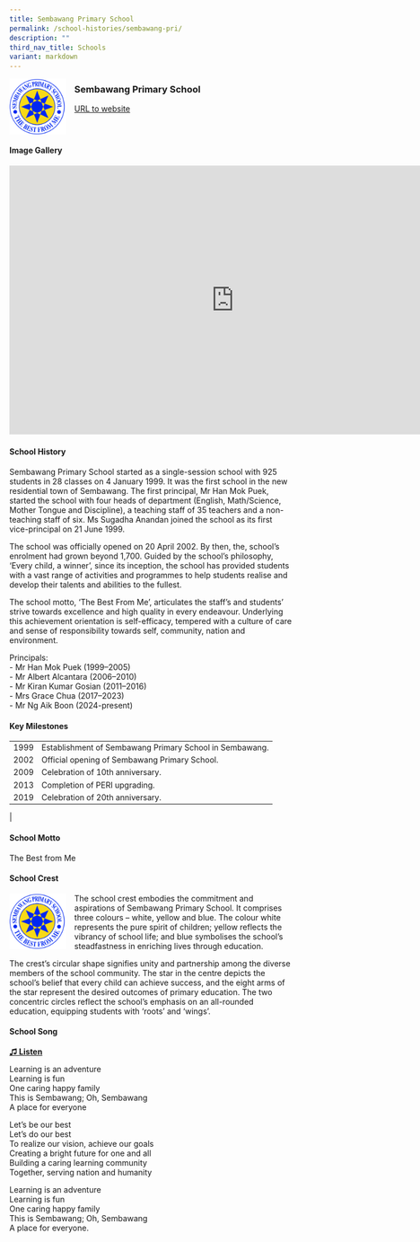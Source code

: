 ```yaml
---
title: Sembawang Primary School
permalink: /school-histories/sembawang-pri/
description: ""
third_nav_title: Schools
variant: markdown
---
```

<img align="left" style="width:20%;margin-right:15px;" src="/images/sbwpri1.png">

### **Sembawang Primary School**
[URL to website](https://www.sembawangpri.moe.edu.sg/)

<br clear="left">

#### **Image Gallery**

<iframe src="https://docs.google.com/presentation/d/e/2PACX-1vSew2h0Eq-NvlzP9z8jv-H7TlyjGb97AVJbz2rFkw_j2RSZeGiunBPwE5R8g02Ny-fUjSsAS3m1-aCy/embed?start=false&amp;loop=true&amp;delayms=5000" frameborder="0" width="800" height="479" allowfullscreen="true"></iframe>



#### **School History**
Sembawang Primary School started as a single-session school with 925 students in 28 classes on 4 January 1999. It was the first school in the new residential town of Sembawang. The first principal, Mr Han Mok Puek, started the school with four heads of department (English, Math/Science, Mother Tongue and Discipline), a teaching staff of 35 teachers and a non-teaching staff of six. Ms Sugadha Anandan joined the school as its first vice-principal on 21 June 1999.

The school was officially opened on 20 April 2002. By then, the, school’s enrolment had grown beyond 1,700. Guided by the school’s philosophy, ‘Every child, a winner’, since its inception, the school has provided students with a vast range of activities and programmes to help students realise and develop their talents and abilities to the fullest.&nbsp;

The school motto, ‘The Best From Me’, articulates the staff’s and students’ strive towards excellence and high quality in every endeavour. Underlying this achievement orientation is self-efficacy, tempered with a culture of care and sense of responsibility towards self, community, nation and environment.

Principals:<br>
\- Mr Han Mok Puek (1999–2005)<br>
\- Mr Albert Alcantara (2006–2010)<br>
\- Mr Kiran Kumar Gosian (2011–2016)<br>
\- Mrs Grace Chua (2017–2023)<br>
\- Mr Ng Aik Boon (2024-present)

#### **Key Milestones**

|  |  |
|:---:|---|
| 1999 | Establishment of Sembawang Primary School in Sembawang. |
| 2002 | Official opening of Sembawang Primary School. |
| 2009 | Celebration of 10th anniversary. |
| 2013 | Completion of PERI upgrading. |
| 2019 | Celebration of 20th anniversary. |
|

#### **School Motto**
The Best from Me

#### **School Crest**
<img align="left" style="width:20%;margin-right:15px;" src="/images/sbwpri1.png">

The school crest embodies the commitment and aspirations of Sembawang Primary School. It comprises three colours – white, yellow and blue. The colour white represents the pure spirit of children; yellow reflects the vibrancy of school life; and blue symbolises the school’s steadfastness in enriching lives through education.

The crest’s circular shape signifies unity and partnership among the diverse members of the school community. The star in the centre depicts the school’s belief that every child can achieve success, and the eight arms of the star represent the desired outcomes of primary education. The two concentric circles reflect the school’s emphasis on an all-rounded education, equipping students with ‘roots’ and ‘wings’.

#### **School Song**
<a target="\_blank" href="https://drive.google.com/file/d/1gts-iXSBS_rzjVX7Ge5npchbuY3HQbD4/view?usp=share_link">**♫ Listen**</a>

Learning is an adventure<br>
Learning is fun<br>
One caring happy family<br>
This is Sembawang; Oh, Sembawang<br>
A place for everyone

Let’s be our best<br>
Let’s do our best<br>
To realize our vision, achieve our goals<br>
Creating a bright future for one and all<br>
Building a caring learning community<br>
Together, serving nation and humanity

Learning is an adventure<br>
Learning is fun<br>
One caring happy family<br>
This is Sembawang; Oh, Sembawang<br>
A place for everyone.